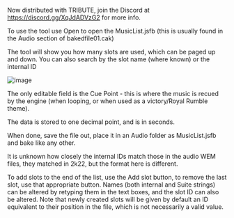 Now distributed with TRIBUTE, join the Discord at https://discord.gg/XqJdADVzG2 for more info.

To use the tool use Open to open the MusicList.jsfb (this is usually found in the Audio section of bakedfile01.cak)

The tool will show you how many slots are used, which can be paged up and down. You can also search by the slot name (where known) or the internal ID

![image](https://github.com/user-attachments/assets/7c06fe46-eee0-4992-9087-aa6a045c33fd)


The only editable field is the Cue Point - this is where the music is recued by the engine (when looping, or when used as a victory/Royal Rumble theme).

The data is stored to one decimal point, and is in seconds.

When done, save the file out, place it in an Audio folder as MusicList.jsfb and bake like any other.

It is unknown how closely the internal IDs match those in the audio WEM files, they matched in 2k22, but the format here is different.

To add slots to the end of the list, use the Add slot button, to remove the last slot, use that appropriate button. Names (both internal and Suite strings) can be altered by retyping them in the text boxes, and the slot ID can also be altered. Note that newly created slots will be given by default an ID equivalent to their position in the file, which is not necessarily a valid value.
